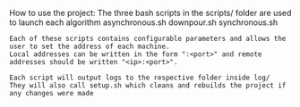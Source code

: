 How to use the project:
    The three bash scripts in the scripts/ folder are used to launch each algorithm
        asynchronous.sh
        downpour.sh
        synchronous.sh

    Each of these scripts contains configurable parameters and allows the user to set the address of each machine.
    Local addresses can be written in the form ":<port>" and remote addresses should be written "<ip>:<port>".

    Each script will output logs to the respective folder inside log/
    They will also call setup.sh which cleans and rebuilds the project if any changes were made